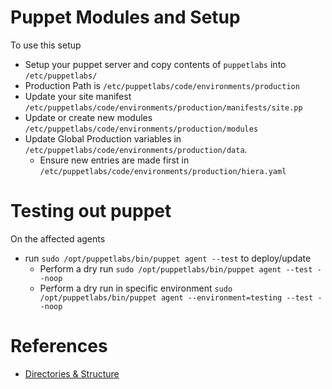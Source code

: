 # Puppet Modules and Setup
To use this setup
* Setup your puppet server and copy contents of ```puppetlabs``` into ```/etc/puppetlabs/```
* Production Path is ```/etc/puppetlabs/code/environments/production```
* Update your site manifest ```/etc/puppetlabs/code/environments/production/manifests/site.pp```
* Update or create new modules ```/etc/puppetlabs/code/environments/production/modules```
* Update Global Production variables in ```/etc/puppetlabs/code/environments/production/data```. 
  - Ensure new entries are made first in ```/etc/puppetlabs/code/environments/production/hiera.yaml```

# Testing out puppet
On the affected agents
* run ```sudo /opt/puppetlabs/bin/puppet agent --test``` to deploy/update
  - Perform a dry run ```sudo /opt/puppetlabs/bin/puppet agent --test --noop```
  - Perform a dry run in specific environment ```sudo /opt/puppetlabs/bin/puppet agent --environment=testing --test --noop```



# References
* [Directories & Structure](https://puppet.com/blog/magic-directories-guide-to-puppet-directory-structure/)

